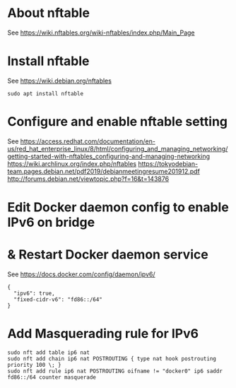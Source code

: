 # About nftable
See https://wiki.nftables.org/wiki-nftables/index.php/Main_Page

# Install nftable
See https://wiki.debian.org/nftables
```
sudo apt install nftable
```

# Configure and enable nftable setting
See
https://access.redhat.com/documentation/en-us/red_hat_enterprise_linux/8/html/configuring_and_managing_networking/getting-started-with-nftables_configuring-and-managing-networking
https://wiki.archlinux.org/index.php/nftables
https://tokyodebian-team.pages.debian.net/pdf2019/debianmeetingresume201912.pdf
http://forums.debian.net/viewtopic.php?f=16&t=143876

# Edit Docker daemon config to enable IPv6 on bridge
# & Restart Docker daemon service
See https://docs.docker.com/config/daemon/ipv6/
```
{
  "ipv6": true,
  "fixed-cidr-v6": "fd86::/64"
}
```

# Add Masquerading rule for IPv6

```
sudo nft add table ip6 nat
sudo nft add chain ip6 nat POSTROUTING { type nat hook postrouting priority 100 \; }
sudo nft add rule ip6 nat POSTROUTING oifname != "docker0" ip6 saddr fd86::/64 counter masquerade
```
